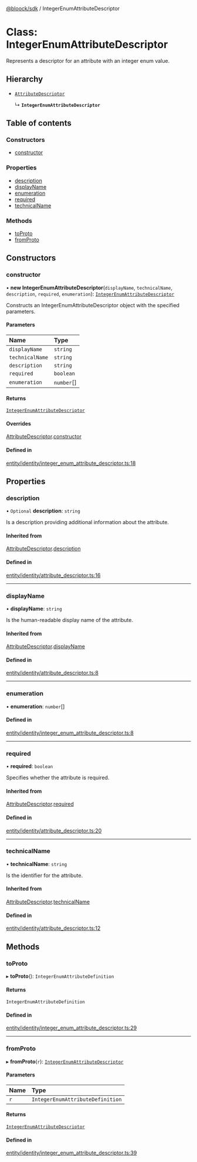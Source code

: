 [@bloock/sdk](../index.md) / IntegerEnumAttributeDescriptor

# Class: IntegerEnumAttributeDescriptor

Represents a descriptor for an attribute with an integer enum value.

## Hierarchy

- [`AttributeDescriptor`](AttributeDescriptor.md)

  ↳ **`IntegerEnumAttributeDescriptor`**

## Table of contents

### Constructors

- [constructor](IntegerEnumAttributeDescriptor.md#constructor)

### Properties

- [description](IntegerEnumAttributeDescriptor.md#description)
- [displayName](IntegerEnumAttributeDescriptor.md#displayname)
- [enumeration](IntegerEnumAttributeDescriptor.md#enumeration)
- [required](IntegerEnumAttributeDescriptor.md#required)
- [technicalName](IntegerEnumAttributeDescriptor.md#technicalname)

### Methods

- [toProto](IntegerEnumAttributeDescriptor.md#toproto)
- [fromProto](IntegerEnumAttributeDescriptor.md#fromproto)

## Constructors

### constructor

• **new IntegerEnumAttributeDescriptor**(`displayName`, `technicalName`, `description`, `required`, `enumeration`): [`IntegerEnumAttributeDescriptor`](IntegerEnumAttributeDescriptor.md)

Constructs an IntegerEnumAttributeDescriptor object with the specified parameters.

#### Parameters

| Name | Type |
| :------ | :------ |
| `displayName` | `string` |
| `technicalName` | `string` |
| `description` | `string` |
| `required` | `boolean` |
| `enumeration` | `number`[] |

#### Returns

[`IntegerEnumAttributeDescriptor`](IntegerEnumAttributeDescriptor.md)

#### Overrides

[AttributeDescriptor](AttributeDescriptor.md).[constructor](AttributeDescriptor.md#constructor)

#### Defined in

[entity/identity/integer_enum_attribute_descriptor.ts:18](https://github.com/bloock/bloock-sdk/blob/8d532d6/languages/js/src/entity/identity/integer_enum_attribute_descriptor.ts#L18)

## Properties

### description

• `Optional` **description**: `string`

Is a description providing additional information about the attribute.

#### Inherited from

[AttributeDescriptor](AttributeDescriptor.md).[description](AttributeDescriptor.md#description)

#### Defined in

[entity/identity/attribute_descriptor.ts:16](https://github.com/bloock/bloock-sdk/blob/8d532d6/languages/js/src/entity/identity/attribute_descriptor.ts#L16)

___

### displayName

• **displayName**: `string`

Is the human-readable display name of the attribute.

#### Inherited from

[AttributeDescriptor](AttributeDescriptor.md).[displayName](AttributeDescriptor.md#displayname)

#### Defined in

[entity/identity/attribute_descriptor.ts:8](https://github.com/bloock/bloock-sdk/blob/8d532d6/languages/js/src/entity/identity/attribute_descriptor.ts#L8)

___

### enumeration

• **enumeration**: `number`[]

#### Defined in

[entity/identity/integer_enum_attribute_descriptor.ts:8](https://github.com/bloock/bloock-sdk/blob/8d532d6/languages/js/src/entity/identity/integer_enum_attribute_descriptor.ts#L8)

___

### required

• **required**: `boolean`

Specifies whether the attribute is required.

#### Inherited from

[AttributeDescriptor](AttributeDescriptor.md).[required](AttributeDescriptor.md#required)

#### Defined in

[entity/identity/attribute_descriptor.ts:20](https://github.com/bloock/bloock-sdk/blob/8d532d6/languages/js/src/entity/identity/attribute_descriptor.ts#L20)

___

### technicalName

• **technicalName**: `string`

Is the identifier for the attribute.

#### Inherited from

[AttributeDescriptor](AttributeDescriptor.md).[technicalName](AttributeDescriptor.md#technicalname)

#### Defined in

[entity/identity/attribute_descriptor.ts:12](https://github.com/bloock/bloock-sdk/blob/8d532d6/languages/js/src/entity/identity/attribute_descriptor.ts#L12)

## Methods

### toProto

▸ **toProto**(): `IntegerEnumAttributeDefinition`

#### Returns

`IntegerEnumAttributeDefinition`

#### Defined in

[entity/identity/integer_enum_attribute_descriptor.ts:29](https://github.com/bloock/bloock-sdk/blob/8d532d6/languages/js/src/entity/identity/integer_enum_attribute_descriptor.ts#L29)

___

### fromProto

▸ **fromProto**(`r`): [`IntegerEnumAttributeDescriptor`](IntegerEnumAttributeDescriptor.md)

#### Parameters

| Name | Type |
| :------ | :------ |
| `r` | `IntegerEnumAttributeDefinition` |

#### Returns

[`IntegerEnumAttributeDescriptor`](IntegerEnumAttributeDescriptor.md)

#### Defined in

[entity/identity/integer_enum_attribute_descriptor.ts:39](https://github.com/bloock/bloock-sdk/blob/8d532d6/languages/js/src/entity/identity/integer_enum_attribute_descriptor.ts#L39)
